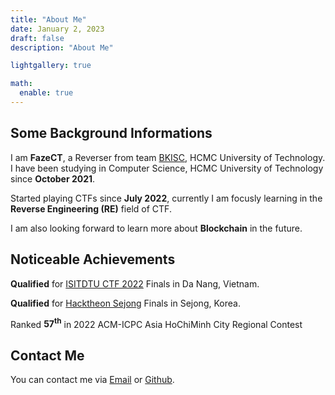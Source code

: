 ```yaml
---
title: "About Me"
date: January 2, 2023
draft: false
description: "About Me"

lightgallery: true

math:
  enable: true
---
```


## Some Background Informations

I am **FazeCT**, a Reverser from team [BKISC](https://bkisc.com), HCMC University of Technology. I have been studying in Computer Science, HCMC University of Technology since **October 2021**. 

Started playing CTFs since **July 2022**, currently I am focusly learning in the **Reverse Engineering (RE)** field of CTF.

I am also looking forward to learn more about **Blockchain** in the future.

## Noticeable Achievements

**Qualified** for [ISITDTU CTF 2022](https://ctftime.org/ctf/258) Finals in Da Nang, Vietnam.

**Qualified** for [Hacktheon Sejong](https://ctf.hacktheon.org/) Finals in Sejong, Korea.

Ranked **57<sup>th</sup>** in 2022 ACM-ICPC Asia HoChiMinh City Regional Contest

## Contact Me

You can contact me via [Email](mailto:ctffazect@gmail.com) or [Github](https://github.com/FazeCT).

